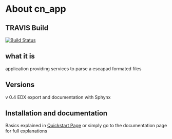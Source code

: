 # About cn_app

## TRAVIS Build
[![Build Status](https://travis-ci.org/CelestineSauvage/cn_app.svg?branch=parserGift)](https://travis-ci.org/CelestineSauvage/cn_app)

## what it is
application providing services to parse a escapad formated files

## Versions
v 0.4 EDX export and documentation with Sphynx


## Installation and documentation

Basics explained in [Quickstart Page](documentation/usage.md) or simply go to the documentation page for full explanations
